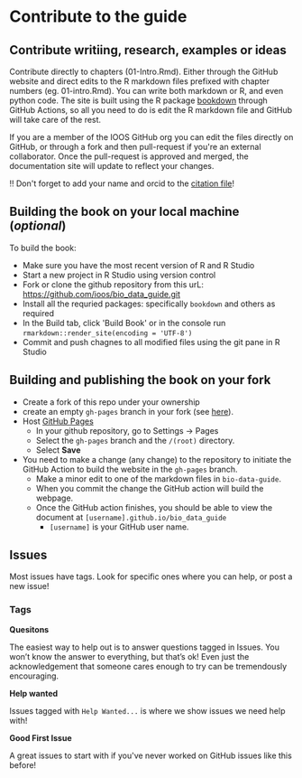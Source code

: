 # Contribute to the guide


## Contribute writiing, research, examples or ideas

Contribute directly to chapters (01-Intro.Rmd). Either through the GitHub website and direct edits to the R markdown files prefixed with chapter numbers (eg. 01-intro.Rmd). You can write both markdown or R, and even python code. The site is built using the R package [bookdown](https://bookdown.org/) through GitHub Actions, so all you need to do is edit the R markdown file and GitHub will take care of the rest.

If you are a member of the IOOS GitHub org you can edit the files directly on GitHub, or through a fork and then pull-request if you're an external  collaborator. Once the pull-request is approved and merged, the documentation site will update to reflect your changes.

:bangbang: Don't forget to add your name and orcid to the [citation file](https://github.com/ioos/bio_data_guide/blob/main/CITATION.cff)!

## Building the book on your local machine (_optional_)

To build the book: 

* Make sure you have the most recent version of R and R Studio
* Start a new project in R Studio using version control
* Fork or clone the github repository from this urL: https://github.com/ioos/bio_data_guide.git
* Install all the requried packages: specifically `bookdown` and others as required
* In the Build tab, click 'Build Book' or in the console run `rmarkdown::render_site(encoding = 'UTF-8')`
* Commit and push chagnes to all modified files using the git pane in R Studio

## Building and publishing the book on your fork

* Create a fork of this repo under your ownership
* create an empty `gh-pages` branch in your fork (see [here](https://jiafulow.github.io/blog/2020/07/09/create-gh-pages-branch-in-existing-repo/)).
* Host [GitHub Pages](https://pages.github.com/)
  * In your github repository, go to Settings -> Pages
  * Select the `gh-pages` branch and the `/(root)` directory.
  * Select **Save**
* You need to make a change (any change) to the repository to initiate the GitHub Action to
  build the website in the `gh-pages` branch.
  * Make a minor edit to one of the markdown files in `bio-data-guide`.
  * When you commit the change the GitHub action will build the webpage.
  * Once the GitHub action finishes, you should be able to view the document at
  `[username].github.io/bio_data_guide`
    * `[username]` is your GitHub user name.

## Issues

Most issues have tags. Look for specific ones where you can help, or post a new issue!

### Tags

**Quesitons**

The easiest way to help out is to answer questions tagged in Issues. You won’t know the answer to everything, but that’s ok! Even just the acknowledgement that someone cares enough to try can be tremendously encouraging.

**Help wanted**

Issues tagged with `Help Wanted...` is where we show issues we need help with!

**Good First Issue**

A great issues to start with if you've never worked on GitHub issues like this before!



